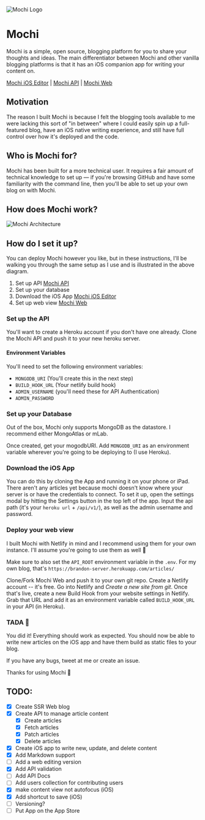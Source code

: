 ![Mochi Logo](https://user-images.githubusercontent.com/5758214/92011892-b8e1ea00-ed19-11ea-946e-347a69706e24.png)

# Mochi
Mochi is a simple, open source, blogging platform for you to share your thoughts and ideas. The main differentiator between Mochi and other vanilla blogging platforms is that it has an iOS companion app for writing your content on.

[Mochi iOS Editor](https://github.com/brandonmowat/Mochi-iOS) |
[Mochi API](https://github.com/brandonmowat/Mochi-API) |
[Mochi Web](https://github.com/brandonmowat/mochi-web)

## Motivation

The reason I built Mochi is because I felt the blogging tools available to me were lacking this sort of "in between" where I could easily spin up a full-featured blog, have an iOS native writing experience, and still have full control over how it's deployed and the code.

## Who is Mochi for?

Mochi has been built for a more technical user. It requires a fair amount of technical knowledge to set up — if you're browsing GitHub and have some familiarity with the command line, then you'll be able to set up your own blog on with Mochi.

## How does Mochi work?

![Mochi Architecture](https://i.imgur.com/GOZM9pn.png)

## How do I set it up?

You can deploy Mochi however you like, but in these instructions, I'll be walking you through the same setup as I use and is illustrated in the above diagram.

1. Set up API [Mochi API](https://github.com/brandonmowat/Mochi-API)
2. Set up your database
3. Download the iOS App [Mochi iOS Editor](https://github.com/brandonmowat/Mochi-iOS)
4. Set up web view [Mochi Web](https://github.com/brandonmowat/mochi-web)


### Set up the API

You'll want to create a Heroku account if you don't have one already. Clone the Mochi API and push it to your new heroku server.

#### Environment Variables

You'll need to set the following environment variables:
- `MONGODB_URI` (You'll create this in the next step)
- `BUILD_HOOK_URL` (Your netlify build hook)
- `ADMIN_USERNAME` (you'll need these for API Authentication)
- `ADMIN_PASSWORD`

### Set up your Database

Out of the box, Mochi only supports MongoDB as the datastore. I recommend either MongoAtlas or mLab.

Once created, get your mogodbURI. Add `MONGODB_URI` as an environment variable wherever you're going to be deploying to (I use Heroku).

### Download the iOS App

You can do this by cloning the App and running it on your phone or iPad. There aren't any articles yet because mochi doesn't know where your server is or have the credentials to connect. To set it up, open the settings modal by hitting the Settings button in the top left of the app. Input the api path (it's your `heroku url` + `/api/v1/`), as well as the admin username and password.

### Deploy your web view

I built Mochi with Netlify in mind and I recommend using them for your own instance. I'll assume you're going to use them as well 

Make sure to also set the `API_ROOT` environment variable in the `.env`. 
For my own blog, that's `https://brandon-server.herokuapp.com/articles/`

Clone/Fork Mochi Web and push it to your own git repo. Create a Netlify account -- it's free. Go into Netlify and _Create a new site from git_. Once that's live, create a new Build Hook from your website settings in Netlify. Grab that URL and add it as an environment variable called `BUILD_HOOK_URL` in your API (in Heroku).

### TADA 

You did it! Everything should work as expected. You should now be able to write new articles on the iOS app and have them build as static files to your blog.

If you have any bugs, tweet at me or create an issue.

Thanks for using Mochi 

## TODO:

- [x]  Create SSR Web blog
- [x]  Create API to manage article content
    - [x]  Create articles
    - [x]  Fetch articles
    - [x]  Patch articles
    - [x]  Delete articles
- [x]  Create iOS app to write new, update, and delete content
- [x]  Add Markdown support
- [ ]  Add a web editing version
- [x]  Add API validation
- [ ]  Add API Docs
- [ ]  Add users collection for contributing users
- [x]  make content view not autofocus (iOS)
- [x]  Add shortcut to save (iOS)
- [ ]  Versioning?
- [ ]  Put App on the App Store
